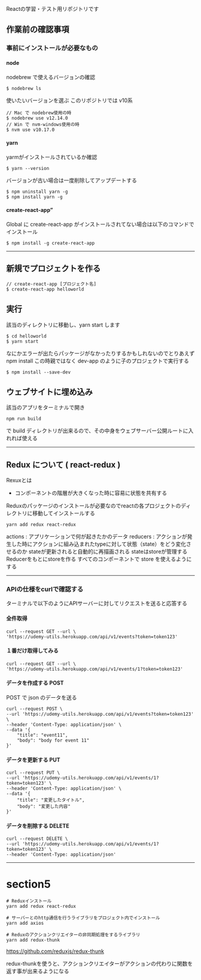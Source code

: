 Reactの学習・テスト用リポジトリです

## 作業前の確認事項

### 事前にインストールが必要なもの

#### node

nodebrew で使えるバージョンの確認

```
$ nodebrew ls
```

使いたいバージョンを選ぶ
このリポジトリでは v10系

```
// Mac で nodebrew使用の時
$ nodebrew use v12.14.0
// Win で nvm-windows使用の時
$ nvm use v10.17.0
```

#### yarn

yarmがインストールされているか確認

```
$ yarn --version
```

バージョンが古い場合は一度削除してアップデートする

```
$ npm uninstall yarn -g
$ npm install yarn -g
```

#### create-react-app”

Global に create-react-app がインストールされてない場合は以下のコマンドでインストール

```
$ npm install -g create-react-app
```

---

## 新規でプロジェクトを作る

```
// create-react-app [プロジェクト名]
$ create-react-app helloworld
```

## 実行

該当のディレクトリに移動し、yarn start します

```
$ cd helloworld
$ yarn start
```

なにかエラーが出たらパッケージがなかったりするかもしれないのでとりあえず npm install
この時親ではなく dev-app のように子のプロジェクトで実行する

```
$ npm install --save-dev
```

## ウェブサイトに埋め込み

該当のアプリをターミナルで開き

```
npm run build
```

で build ディレクトリが出来るので、その中身をウェブサーバー公開ルートに入れれば使える

---

## Redux について ( react-redux )

Rexuxとは

* コンポーネントの階層が大きくなった時に容易に状態を共有する

Reduxのパッケージのインストールが必要なのでreactの各プロジェクトのディレクトリに移動してインストールする

```
yarn add redux react-redux
```

actions : アプリケーションで何が起きたかのデータ
reducers : アクションが発生した時にアクションに組み込まれたtypeに対して状態（state）をどう変化させるのか
stateが更新されると自動的に再描画される
stateはstoreが管理する
Reducerをもとにstoreを作る
すべてのコンポーネントで store を使えるようにする


---

### APIの仕様をcurlで確認する

ターミナルで以下のようにAPIサーバーに対してリクエストを送ると応答する

#### 全件取得
```
curl --request GET --url \
'https://udemy-utils.herokuapp.com/api/v1/events?token=token123'
```

#### １番だけ取得してみる
```
curl --request GET --url \
'https://udemy-utils.herokuapp.com/api/v1/events/1?token=token123'
```

#### データを作成する POST

POST で json のデータを送る
```
curl --request POST \
--url 'https://udemy-utils.herokuapp.com/api/v1/events?token=token123' \
--header 'Content-Type: application/json' \
--data '{
	"title": "event11",
	"body": "body for event 11"
}'
```

#### データを更新する PUT
```
curl --request PUT \
--url 'https://udemy-utils.herokuapp.com/api/v1/events/1?token=token123' \
--header 'Content-Type: application/json' \
--data '{
	"title": "変更したタイトル",
	"body": "変更した内容"
}'
```

#### データを削除する DELETE
```
curl --request DELETE \
--url 'https://udemy-utils.herokuapp.com/api/v1/events/1?token=token123' \
--header 'Content-Type: application/json'
```

---

# section5


```
# Reduxインストール
yarn add redux react-redux

# サーバーとのhttp通信を行うライブラリをプロジェクト内でインストール
yarn add axios

# Reduxのアクションクリエイターの非同期処理をするライブラリ
yarn add redux-thunk
```

https://github.com/reduxjs/redux-thunk

redux-thunkを使うと、アクションクリエイターがアクションの代わりに関数を返す事が出来るようになる
